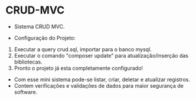 # CRUD-MVC
- Sistema CRUD MVC.

- Configuração do Projeto: 

 1. Executar a query crud.sql, importar para o banco mysql.
 2. Executar o comando "composer update" para atualização/inserção das bibliotecas.
 3. Pronto o projeto já esta completamente configurado!

- Com esse mini sistema pode-se listar, criar, deletar e atualizar registros.
- Contem verificações e validações de dados para maior segurança de software.
